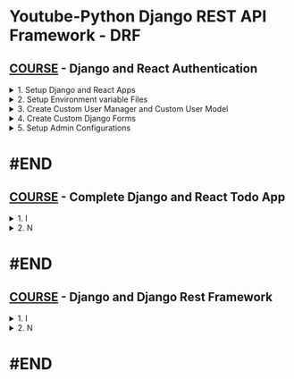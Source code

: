# Youtube-Python Django REST API Framework - DRF

## [COURSE](https://www.youtube.com/watch?v=-LVXBuYzi00) - Django and React Authentication

<details>
  <summary>1. Setup Django and React Apps </summary>

# Setup Django and React Apps  

## Create Folder Backend

```x
mkdir backend
cd backend
```

## Setup Django Environment
```x
pip install virtualenv
virtualenv env
source env/bin/activate

python -m venv env
source env/bin/activate
```

## Install Dependencies - Django, DjangoRestFramework, DjangoCorsHeaders

```x
pip install django djangorestframework django-cors-headers
```

## Create requirements.txt File

```x
pip freeze > requirements.txt
```

```txt
asgiref==3.8.1
Django==5.0.6
django-cors-headers==4.4.0
django-filter==24.2
django-mysql==4.14.0
djangorestframework==3.15.2
Markdown==3.6
mock==5.1.0
mysqlclient==2.2.4
numpy==2.0.0
pandas==2.2.2
pillow==10.4.0
PyJWT==2.8.0
python-dateutil==2.9.0.post0
python-decouple==3.8
pytz==2024.1
six==1.16.0
sqlparse==0.5.0
tzdata==2024.1
```

## Create Django Project - journal_project

```x
django-admin startproject journal_project .
```

## Create Django App - users

```x
django-admin startapp users
python manage.py startapp users
```

## Create React Frontend with Vite

```x
npm create vite@latest frontend -- --template react
cd frontend
npm install
```

## Run Frontenv Server

```x
npm run dev
```

## Run Backend Server

```x
python manage.py runserver
```

## Setup CORS

### dev_projects/03_drf_auth_project/backend/journal_project/settings.py:

```py

# SECURITY WARNING: don't run with debug turned on in production!
DEBUG = True

ALLOWED_HOSTS = []

CORS_ALLOW_ORIGINS = [
    'http://localhost:5173',
    'http://127.0.0.1:5173',
    'http://127.0.0.1:8000',
    'http://localhost:8000',
]

# Application definition

INSTALLED_APPS = [
    'django.contrib.admin',
    'django.contrib.auth',
    'django.contrib.contenttypes',
    'django.contrib.sessions',
    'django.contrib.messages',
    'django.contrib.staticfiles',
    # External Apps
    'rest_framework',
    'corsheaders',
    # Local Apps
    'users',
]

MIDDLEWARE = [
    'django.middleware.security.SecurityMiddleware',
    'django.contrib.sessions.middleware.SessionMiddleware',
    'corsheaders.middleware.CorsMiddleware',  # CORS Middleware added
    'django.middleware.common.CommonMiddleware',
    'django.middleware.csrf.CsrfViewMiddleware',
    'django.contrib.auth.middleware.AuthenticationMiddleware',
    'django.contrib.messages.middleware.MessageMiddleware',
    'django.middleware.clickjacking.XFrameOptionsMiddleware',
]

```

## Initialize git in Parent Directory

```x
cd ..
git init
touch .gitignore
```

## Copy .gitignore file for Django and React

```x
https://www.toptal.com/developers/gitignore/
```

![image](https://github.com/user-attachments/assets/bdf22290-9697-44c2-b5b2-2c43681717c8)
![image](https://github.com/user-attachments/assets/7ffe56b3-4dd0-4513-8c71-91f195c26d24)
![image](https://github.com/user-attachments/assets/c40e9834-fbaf-4cd5-94ba-650479263207)

<img width="1385" alt="image" src="https://github.com/user-attachments/assets/e63a2fd1-bc28-402d-af42-2746e5b0148f">
<img width="1385" alt="image" src="https://github.com/user-attachments/assets/aa712b5b-2a51-451b-8512-448ecb7df0e8">
<img width="1385" alt="image" src="https://github.com/user-attachments/assets/c0d1b40d-4c8d-492a-aafa-57c39af90159">
<img width="1385" alt="image" src="https://github.com/user-attachments/assets/69a68f89-51da-43e6-a221-d1ab59a93f29">

# #END </details>

<details>
  <summary>2. Setup Environment variable Files </summary>

# Setup Environment variable Files

## Install django-environ

```x
cd backend
pip install django-environ
```

## Create .env file

```x
touch .env
touch .env-example
```

### dev_projects/03_drf_auth_project/backend/journal_project/settings.py:

```py

from pathlib import Path

# added for environment variables
import environ
import os
env = environ.Env(DEBUG=(bool, False))

# Build paths inside the project like this: BASE_DIR / 'subdir'.
BASE_DIR = Path(__file__).resolve().parent.parent

environ.Env.read_env(os.path.join(BASE_DIR, '.env')) #added

# Quick-start development settings - unsuitable for production
# See https://docs.djangoproject.com/en/5.0/howto/deployment/checklist/

# SECURITY WARNING: keep the secret key used in production secret!
SECRET_KEY = env('SECRET_KEY') #added

# SECURITY WARNING: don't run with debug turned on in production!
DEBUG = env('DEBUG') #added

ALLOWED_HOSTS = []

CORS_ALLOW_ORIGINS = [
    'http://localhost:5173',
    'http://127.0.0.1:5173',
    'http://127.0.0.1:8000',
    'http://localhost:8000',
]

```

### dev_projects/03_drf_auth_project/backend/.env:

```py
SECRET_KEY=django-insecure-eq6-nya3g3)eci^)ugik2%3ili=)o2ly^r!_wqq
DEBUG=True
```

### dev_projects/03_drf_auth_project/backend/.env-example:

```py
SECRET_KEY=
DEBUG=
```

<img width="1385" alt="image" src="https://github.com/user-attachments/assets/8a7de207-bba8-4e2c-8b81-be55a74ef504">

# #END </details>

<details>
  <summary>3. Create Custom User Manager and Custom User Model </summary>

# Create Custom User Manager and Custom User Model

### dev_projects/03_drf_auth_project/backend/users/managers.py:

```py
from django.contrib.auth.base_user import BaseUserManager
from django.core.exceptions import ValidationError
from django.core.validators import validate_email
from django.utils.translation import gettext_lazy as _


class CustomUserManager(BaseUserManager):
    """
    Custom user model manager where email is the unique identifiers
    for authentication instead of usernames.
    """

    def email_validator(self, email):
        """
        Validate email
        """
        try:
            validate_email(email)
        except ValidationError:
            raise ValueError(
                _('%(email)s is not a valid email address'),
                params={'email': email},
            )

    def create_user(self, first_name, last_name, email, password, **extra_fields):
        """
        Create and save a User with the given first_name, last_name, email and password.
        """
        if not first_name:
            raise ValueError(_("Users must submit a first name"))
        if not last_name:
            raise ValueError(_("Users must submit a last name"))

        if not email:
            raise ValueError(_('The Email must be set'))
        email = self.normalize_email(email)
        self.email_validator(email)

        user = self.model(
            email=email,
            first_name=first_name,
            last_name=last_name,
            **extra_fields
        )

        user.set_password(password)
        extra_fields.setdefault('is_staff', False)
        extra_fields.setdefault('is_superuser', False)
        user.save()
        return user

    def create_superuser(self, first_name, last_name, email, password, **extra_fields):
        """
        Create and save a User with the given first_name, last_name, email and password.
        """
        extra_fields.setdefault('is_staff', True)
        extra_fields.setdefault('is_superuser', True)
        extra_fields.setdefault('is_active', True)

        if extra_fields.get("is_superuser") is not True:
            raise ValueError(_("Superusers must have is_superuser=True"))

        if extra_fields.get("is_staff") is not True:
            raise ValueError(_("Superusers must have is_staff=True"))

        if not password:
            raise ValueError(_("Superusers must have a password"))

        if not email:
            raise ValueError(_('The Admin Email must be set'))
        email = self.normalize_email(email)
        self.email_validator(email)

        user = self.model(
            email=email,
            first_name=first_name,
            last_name=last_name,
            **extra_fields
        )

        user.set_password(password)
        user.save()
        return user

```

### dev_projects/03_drf_auth_project/backend/users/models.py:

```py
from django.db import models
from django.contrib.auth.models import AbstractBaseUser, PermissionsMixin
from django.utils.translation import gettext_lazy as _
from .managers import CustomUserManager


class User(AbstractBaseUser, PermissionsMixin):
    first_name = models.CharField(_("First Name"), max_length=100)
    last_name = models.CharField(_("Last Name"), max_length=100)
    email = models.EmailField(_('Email Address'), max_length=254, unique=True)
    is_staff = models.BooleanField(default=False)
    is_active = models.BooleanField(default=False)
    # is_superuser = models.BooleanField(default=False)
    date_joined = models.DateTimeField(auto_now_add=True)

    USERNAME_FIELD = 'email'
    REQUIRED_FIELDS = ['first_name', 'last_name']

    objects = CustomUserManager()

    class Meta:
        verbose_name = _('User')
        verbose_name_plural = _('Users')

    def __str__(self):
        return self.email

    @property
    def full_name(self):
        return f'{self.first_name} {self.last_name}'

```

<img width="1385" alt="image" src="https://github.com/user-attachments/assets/313a01f1-452a-4988-818b-8e8f6505acde">
<img width="1385" alt="image" src="https://github.com/user-attachments/assets/283a01d1-347c-4654-80bb-ae89f271fb00">

# #END </details>

<details>
  <summary>4. Create Custom Django Forms </summary>

# Create Custom Django Forms

### dev_projects/03_drf_auth_project/backend/users/forms.py:

```py
from django.contrib.auth.forms import UserCreationForm, UserChangeForm
from .models import User


class CustomUserCreationForm(UserCreationForm):
    class Meta(UserCreationForm):
        model = User
        fields = ['email', 'first_name', 'last_name']
        error_class = "error"


class CustomUserChangeForm(UserChangeForm):
    class Meta(UserChangeForm):
        model = User
        fields = ['email', 'first_name', 'last_name']
        error_class = "error"

```

<img width="1385" alt="image" src="https://github.com/user-attachments/assets/3e9468ea-8183-4907-a9f7-75ad7e7e6438">

# #END </details>

<details>
  <summary>5. Setup Admin Configurations </summary>

# Setup Admin Configurations

```py

```

```py

```

```py

```

```py

```

```py

```

```py

```

```py

```

```py

```

```py

```

```py

```

```py

```

```py

```

# #END </details>

# #END 

## [COURSE](https://www.youtube.com/watch?v=FdMf_3SurOA) - Complete Django and React Todo App

<details>
  <summary>1. I </summary>

```x
pip install virtualenv
virtualenv env

python -m venv env
```

```py

```

```py

```

```py

```

```py

```

```py

```

# #END </details>

<details>
  <summary>2. N </summary>

```py

```

```py

```

```py

```  

```py

```

```py

```

# #END </details>

# #END

## [COURSE](https://www.youtube.com/watch?v=-LVXBuYzi00) - Django and Django Rest Framework

<details>
  <summary>1. I </summary>

```x
pip install virtualenv
virtualenv env

python -m venv env
```

```py

```

```py

```

```py

```

```py

```

```py

```

# #END </details>

<details>
  <summary>2. N </summary>

```py

```

```py

```

```py

```  

```py

```

```py

```

# #END </details>

# #END 






